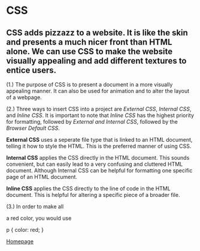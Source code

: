 # CSS

##  CSS adds pizzazz to a website. It is like the skin and presents a much nicer front than HTML alone. We can use CSS to make the website visually appealing and add different textures to entice users.

(1.) The purpose of CSS is to present a document in a more visually appealing manner. It can also be used for animation and to alter the layout of a webpage.

(2.) Three ways to insert CSS into a project are *External CSS*, *Internal CSS*, and *Inline CSS*. It is important to note that *Inline CSS* has the highest priority for formatting, followed by *External and Internal CSS*, followed by the *Browser Default CSS*.

**External CSS** uses a seperate file type that is linked to an HTML document, telling it how to style the HTML. This is the preferred manner of using CSS.

**Internal CSS** applies the CSS directly in the HTML document. This sounds convenient, but can easily lead to a very confusing and cluttered HTML document. Although Internal CSS can be helpful for formatting one specific page of an HTML document.

**Inline CSS** applies the CSS directly to the line of code in the HTML document. This is helpful for altering a specific piece of a broader file.

(3.) In order to make all <p> a red color, you would use 

p {
  color: red;
}

[Homepage](https://halliwellb.github.io/reading-notes/)
